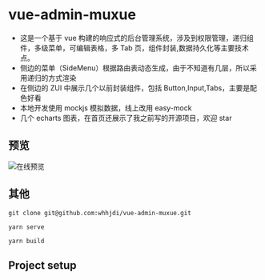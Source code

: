 # vue-admin-muxue

- 这是一个基于 vue 构建的响应式的后台管理系统，涉及到权限管理，递归组件，多级菜单，可编辑表格，多 Tab 页，组件封装,数据持久化等主要技术点。
- 侧边的菜单（SideMenu）根据路由表动态生成，由于不知道有几层，所以采用递归的方式渲染
- 在侧边的 ZUI 中展示几个以前封装组件，包括 Button,Input,Tabs，主要是配色好看
- 本地开发使用 mockjs 模拟数据，线上改用 easy-mock
- 几个 echarts 图表，在首页还展示了我之前写的开源项目，欢迎 star

## 预览

![在线预览](http://ww3.sinaimg.cn/large/006tNc79ly1g5q9cpfgjbj31bw0u0dl8.jpg)

## 其他

```
git clone git@github.com:whhjdi/vue-admin-muxue.git

yarn serve

yarn build
```

## Project setup
